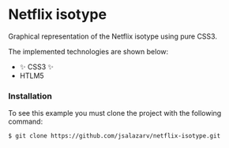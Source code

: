 # Netflix isotype

Graphical representation of the Netflix isotype using pure CSS3. 


The implemented technologies are shown below:

- ✨ CSS3 ✨
- HTLM5


### Installation

To see this example you must clone the project with the following command:

```bash
$ git clone https://github.com/jsalazarv/netflix-isotype.git
```
